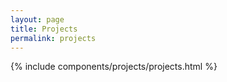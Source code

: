 ```yaml
---
layout: page
title: Projects
permalink: projects
---
```


{% include components/projects/projects.html %}
